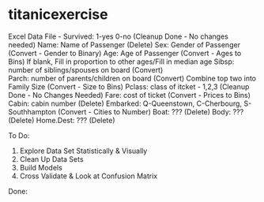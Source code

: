 # titanicexercise

Excel Data File -
Survived: 1-yes 0-no (Cleanup Done - No changes needed)
Name: Name of Passenger (Delete)
Sex: Gender of Passenger (Convert - Gender to Binary)
Age: Age of Passenger (Convert - Ages to Bins)
	If blank, Fill in proportion to other ages/Fill in median age
Sibsp: number of siblings/spouses on board (Convert)	
Parch: number of parents/children on board (Convert)
	Combine top two into Family Size (Convert - Size to Bins)
Pclass: class of itcket - 1,2,3 (Cleanup Done - No Changes Needed)
Fare: cost of ticket (Convert - Prices to Bins)
Cabin: cabin number (Delete)
Embarked: Q-Queenstown, C-Cherbourg, S-Southhampton (Convert - Cities to Number)
Boat: ??? (Delete)
Body: ??? (Delete)
Home.Dest: ??? (Delete)

To Do:
1. Explore Data Set Statistically & Visually
2. Clean Up Data Sets
3. Build Models
4. Cross Validate & Look at Confusion Matrix

Done: